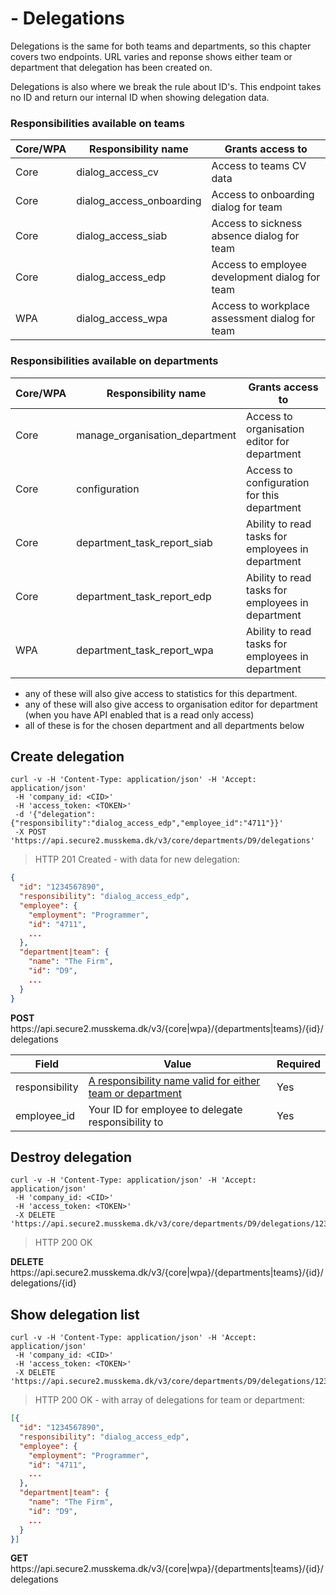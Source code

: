 # - Delegations

Delegations is the same for both teams and departments, so this chapter covers two endpoints. 
URL varies and reponse shows either team or department that delegation has been created on.

<aside class="notice">
Delegations is also where we break the rule about ID's. This endpoint takes no ID and return our internal ID when showing delegation data.
</aside>

### Responsibilities available on teams

Core/WPA | Responsibility name | Grants access to
---------|---------------------|-----------------
Core | dialog_access_cv | Access to teams CV data
Core | dialog_access_onboarding | Access to onboarding dialog for team
Core | dialog_access_siab | Access to sickness absence dialog for team
Core | dialog_access_edp | Access to employee development dialog for team
WPA | dialog_access_wpa | Access to workplace assessment dialog for team

### Responsibilities available on departments

Core/WPA | Responsibility name | Grants access to
---------|---------------------|-----------------
Core | manage_organisation_department | Access to organisation editor for department
Core | configuration | Access to configuration for this department
Core | department_task_report_siab | Ability to read tasks for employees in department
Core | department_task_report_edp | Ability to read tasks for employees in department
WPA | department_task_report_wpa | Ability to read tasks for employees in department

 - any of these will also give access to statistics for this department.
 - any of these will also give access to organisation editor for department (when you have API enabled that is a read only access)
 - all of these is for the chosen department and all departments below

## Create delegation

```shell
curl -v -H 'Content-Type: application/json' -H 'Accept: application/json'
 -H 'company_id: <CID>'
 -H 'access_token: <TOKEN>'
 -d '{"delegation":{"responsibility":"dialog_access_edp","employee_id":"4711"}}'
 -X POST 'https://api.secure2.musskema.dk/v3/core/departments/D9/delegations'
```

> HTTP 201 Created - with data for new delegation:

```json
{
  "id": "1234567890",
  "responsibility": "dialog_access_edp",
  "employee": {
    "employment": "Programmer",
    "id": "4711",
    ...
  },
  "department|team": {
    "name": "The Firm",
    "id": "D9",
    ...
  }
}
```

<aside class="success">
<b>POST</b> https://api.secure2.musskema.dk/v3/{core|wpa}/{departments|teams}/{id}/delegations
</aside>

Field | Value | Required
------|-------|---------
responsibility | [A responsibility name valid for either team or department](#delegations) | Yes
employee_id | Your ID for employee to delegate responsibility to | Yes  

## Destroy delegation

```shell
curl -v -H 'Content-Type: application/json' -H 'Accept: application/json'
 -H 'company_id: <CID>'
 -H 'access_token: <TOKEN>'
 -X DELETE 'https://api.secure2.musskema.dk/v3/core/departments/D9/delegations/1234567890'
```

> HTTP 200 OK

<aside class="success">
<b>DELETE</b> https://api.secure2.musskema.dk/v3/{core|wpa}/{departments|teams}/{id}/delegations/{id}
</aside>

## Show delegation list

```shell
curl -v -H 'Content-Type: application/json' -H 'Accept: application/json'
 -H 'company_id: <CID>'
 -H 'access_token: <TOKEN>'
 -X DELETE 'https://api.secure2.musskema.dk/v3/core/departments/D9/delegations/1234567890'
```

> HTTP 200 OK - with array of delegations for team or department:

```json
[{
  "id": "1234567890",
  "responsibility": "dialog_access_edp",
  "employee": {
    "employment": "Programmer",
    "id": "4711",
    ...
  },
  "department|team": {
    "name": "The Firm",
    "id": "D9",
    ...
  }
}]
```

<aside class="success">
<b>GET</b> https://api.secure2.musskema.dk/v3/{core|wpa}/{departments|teams}/{id}/delegations
</aside>
